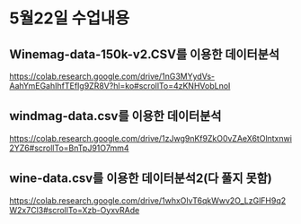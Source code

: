 # 5월22일 수업내용

## Winemag-data-150k-v2.CSV를 이용한 데이터분석
https://colab.research.google.com/drive/1nG3MYydVs-AahYmEGahIhfTEfIg9ZR8V?hl=ko#scrollTo=4zKNHVobLnoI

## windmag-data.csv를 이용한 데이터분석
https://colab.research.google.com/drive/1zJwg9nKf9ZkO0vZAeX6tOlntxnwi2YZ6#scrollTo=BnTpJ91O7mm4

## wine-data.csv를 이용한 데이터분석2(다 풀지 못함)
https://colab.research.google.com/drive/1whxOlvT6qkWwv2O_LzGlFH9q2W2x7Cl3#scrollTo=Xzb-OyxvRAde
